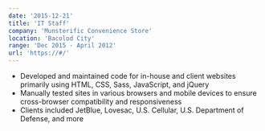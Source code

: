 ```yaml
---
date: '2015-12-21'
title: 'IT Staff'
company: 'Munsterific Convenience Store'
location: 'Bacolod City'
range: 'Dec 2015 - April 2012'
url: 'https://#/'
---
```


- Developed and maintained code for in-house and client websites primarily using HTML, CSS, Sass, JavaScript, and jQuery
- Manually tested sites in various browsers and mobile devices to ensure cross-browser compatibility and responsiveness
- Clients included JetBlue, Lovesac, U.S. Cellular, U.S. Department of Defense, and more
